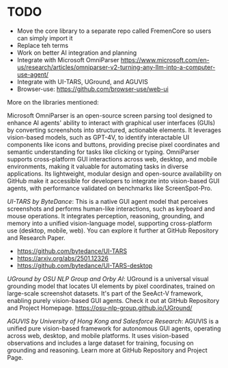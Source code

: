 # TODO 

* Move the core library to a separate repo called FremenCore so users can simply import it
* Replace teh terms 
* Work on better AI integration and planning 
* Integrate with Microsoft OmniParser https://www.microsoft.com/en-us/research/articles/omniparser-v2-turning-any-llm-into-a-computer-use-agent/
* Integrate with UI-TARS, UGround, and AGUVIS
* Browser-use: https://github.com/browser-use/web-ui


More on the libraries mentioned:

Microsoft OmniParser is an open-source screen parsing tool designed to enhance AI agents' ability to interact with graphical user interfaces (GUIs) by converting screenshots into structured, actionable elements. It leverages vision-based models, such as GPT-4V, to identify interactable UI components like icons and buttons, providing precise pixel coordinates and semantic understanding for tasks like clicking or typing. OmniParser supports cross-platform GUI interactions across web, desktop, and mobile environments, making it valuable for automating tasks in diverse applications. Its lightweight, modular design and open-source availability on GitHub make it accessible for developers to integrate into vision-based GUI agents, with performance validated on benchmarks like ScreenSpot-Pro.


*UI-TARS by ByteDance*: This is a native GUI agent model that perceives screenshots and performs human-like interactions, such as keyboard and mouse operations. It integrates perception, reasoning, grounding, and memory into a unified vision-language model, supporting cross-platform use (desktop, mobile, web). You can explore it further at GitHub Repository and Research Paper. 
* https://github.com/bytedance/UI-TARS
* https://arxiv.org/abs/2501.12326
* https://github.com/bytedance/UI-TARS-desktop

*UGround by OSU NLP Group and Orby AI*: UGround is a universal visual grounding model that locates UI elements by pixel coordinates, trained on large-scale screenshot datasets. It's part of the SeeAct-V framework, enabling purely vision-based GUI agents. Check it out at GitHub Repository and Project Homepage.
https://osu-nlp-group.github.io/UGround/

*AGUVIS by University of Hong Kong and Salesforce Research*: AGUVIS is a unified pure vision-based framework for autonomous GUI agents, operating across web, desktop, and mobile platforms. It uses vision-based observations and includes a large dataset for training, focusing on grounding and reasoning. Learn more at GitHub Repository and Project Page.
